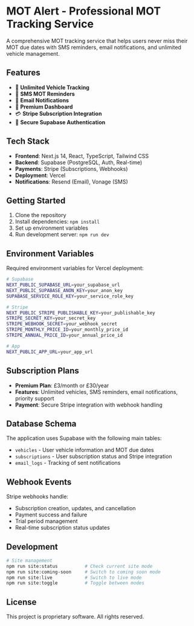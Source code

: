 # MOT Alert - Professional MOT Tracking Service

<!-- Site Status: LIVE - Ready for customers! -->

A comprehensive MOT tracking service that helps users never miss their MOT due dates with SMS reminders, email notifications, and unlimited vehicle management.

## Features

- 🚗 **Unlimited Vehicle Tracking**
- 📱 **SMS MOT Reminders** 
- 📧 **Email Notifications**
- 👑 **Premium Dashboard**
- 💳 **Stripe Subscription Integration**
- 🔐 **Secure Supabase Authentication**

## Tech Stack

- **Frontend**: Next.js 14, React, TypeScript, Tailwind CSS
- **Backend**: Supabase (PostgreSQL, Auth, Real-time)
- **Payments**: Stripe (Subscriptions, Webhooks)
- **Deployment**: Vercel
- **Notifications**: Resend (Email), Vonage (SMS)

## Getting Started

1. Clone the repository
2. Install dependencies: `npm install`
3. Set up environment variables
4. Run development server: `npm run dev`

## Environment Variables

Required environment variables for Vercel deployment:

```bash
# Supabase
NEXT_PUBLIC_SUPABASE_URL=your_supabase_url
NEXT_PUBLIC_SUPABASE_ANON_KEY=your_anon_key
SUPABASE_SERVICE_ROLE_KEY=your_service_role_key

# Stripe
NEXT_PUBLIC_STRIPE_PUBLISHABLE_KEY=your_publishable_key
STRIPE_SECRET_KEY=your_secret_key
STRIPE_WEBHOOK_SECRET=your_webhook_secret
STRIPE_MONTHLY_PRICE_ID=your_monthly_price_id
STRIPE_ANNUAL_PRICE_ID=your_annual_price_id

# App
NEXT_PUBLIC_APP_URL=your_app_url
```

## Subscription Plans

- **Premium Plan**: £3/month or £30/year
- **Features**: Unlimited vehicles, SMS reminders, email notifications, priority support
- **Payment**: Secure Stripe integration with webhook handling

## Database Schema

The application uses Supabase with the following main tables:
- `vehicles` - User vehicle information and MOT due dates
- `subscriptions` - User subscription status and Stripe integration
- `email_logs` - Tracking of sent notifications

## Webhook Events

Stripe webhooks handle:
- Subscription creation, updates, and cancellation
- Payment success and failure
- Trial period management
- Real-time subscription status updates

## Development

```bash
# Site management
npm run site:status          # Check current site mode
npm run site:coming-soon     # Switch to coming soon mode  
npm run site:live            # Switch to live mode
npm run site:toggle          # Toggle between modes
```

## License

This project is proprietary software. All rights reserved.